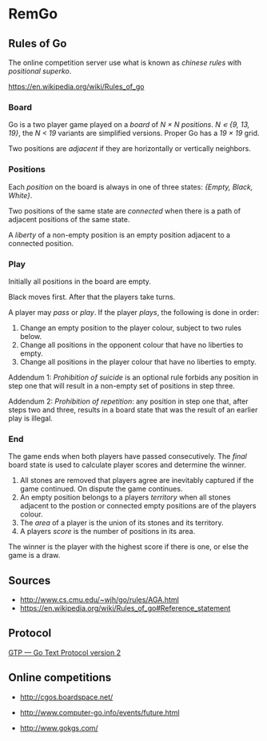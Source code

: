 # RemGo


## Rules of Go

The online competition server use what is known as *chinese rules* with
*positional superko*.

https://en.wikipedia.org/wiki/Rules_of_go

### Board

Go is a two player game played on a *board* of *N × N* *positions*.
*N ∊ {9, 13, 19}*, the *N < 19* variants are simplified versions. Proper Go has
a *19 × 19* grid.

Two positions are *adjacent* if they are horizontally or vertically neighbors.

### Positions

Each *position* on the board is always in one of three states:
*{Empty, Black, White}*.

Two positions of the same state are *connected* when there is a path of
adjacent positions of the same state.

A *liberty* of a non-empty position is an empty position adjacent to a connected
position.

### Play

Initially all positions in the board are empty.

Black moves first. After that the players take turns.

A player may *pass* or *play*. If the player *plays*, the following is done in
order:

1. Change an empty position to the player colour, subject to two rules below.
2. Change all positions in the opponent colour that have no liberties to empty.
3. Change all positions in the player colour that have no liberties to empty.

Addendum 1: *Prohibition of suicide* is an optional rule forbids any position
in step one that will result in a non-empty set of positions in step three.

Addendum 2: *Prohibition of repetition*: any position in step one that, after
steps two and three, results in a board state that was the result of an earlier
play is illegal.

### End

The game ends when both players have passed consecutively. The *final* board
state is used to calculate player scores and determine the winner.

1. All stones are removed that players agree are inevitably captured if the
   game continued. On dispute the game continues.
2. An empty position belongs to a players *territory* when all stones adjacent
   to the postion or connected empty positions are of the players colour.
3. The *area* of a player is the union of its stones and its territory.
4. A players *score* is the number of positions in its area.

The winner is the player with the highest score if there is one, or else the
game is a draw.

## Sources

* http://www.cs.cmu.edu/~wjh/go/rules/AGA.html
* https://en.wikipedia.org/wiki/Rules_of_go#Reference_statement

## Protocol

[GTP — Go Text Protocol version 2](http://www.lysator.liu.se/~gunnar/gtp/gtp2-spec-draft2/gtp2-spec.html)


## Online competitions

* http://cgos.boardspace.net/

* http://www.computer-go.info/events/future.html

* http://www.gokgs.com/


